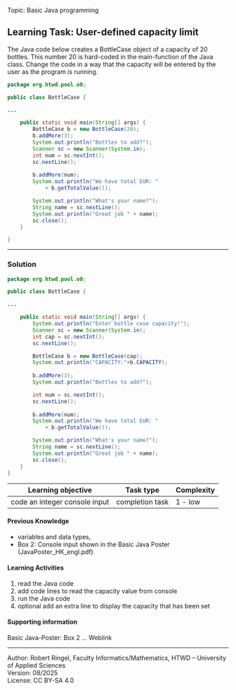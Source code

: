 Topic: Basic Java programming

## Learning Task: User-defined capacity limit

The Java code below creates a BottleCase object of a capacity of 20 bottles. This number 20 is hard-coded in the main-function of the Java class. Change the code in a way that the capacity will be entered by the user as the program is running.

``` java
package org.htwd.pool.o0;

public class BottleCase {

...

    public static void main(String[] args) {
        BottleCase b = new BottleCase(20);
        b.addMore(3);
        System.out.println("Bottles to add?");
        Scanner sc = new Scanner(System.in);
        int num = sc.nextInt();
        sc.nextLine();
        
        b.addMore(num);
        System.out.println("We have total EUR: " 
            + b.getTotalValue());

        System.out.println("What's your name?");
        String name = sc.nextLine();
        System.out.println("Great job " + name);
        sc.close();
    }

}
```

---------------------------------------

### Solution

``` java
package org.htwd.pool.o0;

public class BottleCase {

...

    public static void main(String[] args) {
        System.out.println("Enter bottle case capacity!");  
        Scanner sc = new Scanner(System.in);
        int cap = sc.nextInt();
        sc.nextLine();

        BottleCase b = new BottleCase(cap);
        System.out.println("CAPACITY:"+b.CAPACITY);
        
        b.addMore(3);
        System.out.println("Bottles to add?");  

        int num = sc.nextInt();
        sc.nextLine();
        
        b.addMore(num);
        System.out.println("We have total EUR: " 
            + b.getTotalValue());

        System.out.println("What's your name?");
        String name = sc.nextLine();            
        System.out.println("Great job " + name);
        sc.close();
    }
}
```

| **Learning objective**                           | **Task type**   | **Complexity** |
| ------------------------------------------------ | --------------- | -------------- |
| code an integer console input                    | completion task | 1 - low        |  

#### Previous Knowledge

- variables and data types,  
- Box 2: Console input shown in the Basic Java Poster (JavaPoster_HK_engl.pdf)  

#### Learning Activities

1) read the Java code
2) add code lines to read the capacity value from console
3) run the Java code
4) optional add an extra line to display the capacity that has been set

#### Supporting information

Basic Java-Poster: Box 2 ... Weblink

---------------------------------------
Author: Robert Ringel, Faculty Informatics/Mathematics, HTWD – University of Applied Sciences  
Version: 08/2025            
License: CC BY-SA 4.0
